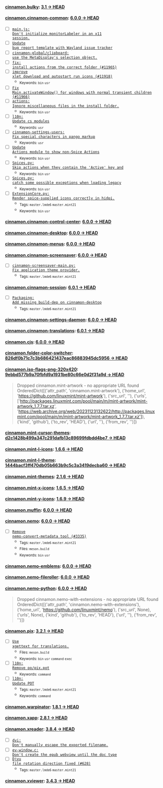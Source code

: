 
#### [cinnamon.bulky](https://github.com/linuxmint/bulky): [3.1 → HEAD](https://github.com/linuxmint/bulky/compare/3.1...HEAD)


#### [cinnamon.cinnamon-common](https://github.com/linuxmint/cinnamon): [6.0.0 → HEAD](https://github.com/linuxmint/cinnamon/compare/6.0.0...HEAD)

- [ ] [<code>main.js: Don't initialize monitorLabeler in an x11 session.</code>](https://github.com/linuxmint/cinnamon/commit/f83fe2b4e3aa2545f06b1bd480bcff163001a35d)
- [ ] [<code>Update bug report template with Wayland issue tracker</code>](https://github.com/linuxmint/cinnamon/commit/b7f7ef9e33cce5385a686fc232b2b6e07435dba6)
- [ ] [<code>cinnamon-global/clipboard: use the MetaDisplay's selection object.</code>](https://github.com/linuxmint/cinnamon/commit/ba15e7eea3670d5053452b6630385d65c6e3217d)
- [ ] [<code>fix: install actions from the correct folder (#11965)</code>](https://github.com/linuxmint/cinnamon/commit/9eeeece432599f743c19c1fef940b0d43463d3b6)
- [ ] [<code>improve xlet download and autostart run icons (#11918)</code>](https://github.com/linuxmint/cinnamon/commit/545de4519c092035073c84a5005c2b288c6a30d3)
  - <sub>Keywords: <code>bin</code> <code>usr</code></sub>
- [ ] [<code>Fix Main.activateWindow() for windows with normal transient children (#11966)</code>](https://github.com/linuxmint/cinnamon/commit/eff19d29f88d1a24368b3f1a3bc948a58217ba2d)
- [ ] [<code>actions: Ignore miscellaneous files in the install folder.</code>](https://github.com/linuxmint/cinnamon/commit/21b8c3f2fc57e558757f710929d15ec8774807c3)
  - <sub>Keywords: <code>bin</code> <code>usr</code></sub>
- [ ] [<code>l10n: Update cs modules</code>](https://github.com/linuxmint/cinnamon/commit/07c8ddefff57022b54647d686cacd8ead2db5873)
  - <sub>Keywords: <code>usr</code></sub>
- [ ] [<code>cinnamon-settings-users: Fix special characters in pango markup</code>](https://github.com/linuxmint/cinnamon/commit/0f0a8be3b2643de78319ddd48f129aaed48da5f9)
  - <sub>Keywords: <code>usr</code></sub>
- [ ] [<code>Update Actions module to show non-Spice Actions</code>](https://github.com/linuxmint/cinnamon/commit/5de2b89b5ec73edfca7a711a0c33189e853d1067)
  - <sub>Keywords: <code>bin</code> <code>usr</code></sub>
- [ ] [<code>Spices.py: Skip actions when they contain the 'Active' key and</code>](https://github.com/linuxmint/cinnamon/commit/64e09e4400b2c08247d1469bd9a5d7ef88d46f28)
  - <sub>Keywords: <code>bin</code> <code>usr</code></sub>
- [ ] [<code>Spices.py: catch some possible exceptions when loading legacy</code>](https://github.com/linuxmint/cinnamon/commit/ad7328cec176cfdab0d2b2acd0294bd87728e8ff)
  - <sub>Keywords: <code>bin</code> <code>usr</code></sub>
- [ ] [<code>ExtensionCore.py: Render spice-supplied icons correctly in hidpi.</code>](https://github.com/linuxmint/cinnamon/commit/161b606eb84202eebde2dbe2e5dfd63193f116fe)
  - <sub>Tags: <code>master.lmde6</code> <code>master.mint21</code></sub>
  - <sub>Keywords: <code>bin</code> <code>usr</code></sub>

#### [cinnamon.cinnamon-control-center](https://github.com/linuxmint/cinnamon-control-center): [6.0.0 → HEAD](https://github.com/linuxmint/cinnamon-control-center/compare/6.0.0...HEAD)


#### [cinnamon.cinnamon-desktop](https://github.com/linuxmint/cinnamon-desktop): [6.0.0 → HEAD](https://github.com/linuxmint/cinnamon-desktop/compare/6.0.0...HEAD)


#### [cinnamon.cinnamon-menus](https://github.com/linuxmint/cinnamon-menus): [6.0.0 → HEAD](https://github.com/linuxmint/cinnamon-menus/compare/6.0.0...HEAD)


#### [cinnamon.cinnamon-screensaver](https://github.com/linuxmint/cinnamon-screensaver): [6.0.0 → HEAD](https://github.com/linuxmint/cinnamon-screensaver/compare/6.0.0...HEAD)

- [ ] [<code>cinnamon-screensaver-main.py: Fix application theme provider.</code>](https://github.com/linuxmint/cinnamon-screensaver/commit/37ab8ed18f35591f2bd99043f12c06d98b4527db)
  - <sub>Tags: <code>master.lmde6</code> <code>master.mint21</code></sub>

#### [cinnamon.cinnamon-session](https://github.com/linuxmint/cinnamon-session): [6.0.1 → HEAD](https://github.com/linuxmint/cinnamon-session/compare/6.0.1...HEAD)

- [ ] [<code>Packaging: Add missing build-dep on cinnamon-desktop</code>](https://github.com/linuxmint/cinnamon-session/commit/38c8fd0674e67d48d0fad47515be02b5a7604979)
  - <sub>Tags: <code>master.lmde6</code> <code>master.mint21</code></sub>

#### [cinnamon.cinnamon-settings-daemon](https://github.com/linuxmint/cinnamon-settings-daemon): [6.0.0 → HEAD](https://github.com/linuxmint/cinnamon-settings-daemon/compare/6.0.0...HEAD)


#### [cinnamon.cinnamon-translations](https://github.com/linuxmint/cinnamon-translations): [6.0.1 → HEAD](https://github.com/linuxmint/cinnamon-translations/compare/6.0.1...HEAD)


#### [cinnamon.cjs](https://github.com/linuxmint/cjs): [6.0.0 → HEAD](https://github.com/linuxmint/cjs/compare/6.0.0...HEAD)


#### [cinnamon.folder-color-switcher](https://github.com/linuxmint/folder-color-switcher): [826df0b71c7c3b686421437eac86883945dc5956 → HEAD](https://github.com/linuxmint/folder-color-switcher/compare/826df0b71c7c3b686421437eac86883945dc5956...HEAD)


#### [cinnamon.iso-flags-png-320x420](https://github.com/joielechong/iso-country-flags-svg-collection): [9ebbd577b9a70fbfd9a1931be80c66e0d2f31a9d → HEAD](https://github.com/joielechong/iso-country-flags-svg-collection/compare/9ebbd577b9a70fbfd9a1931be80c66e0d2f31a9d...HEAD)

> Dropped cinnamon.mint-artwork - no appropriate URL found OrderedDict([('attr_path', 'cinnamon.mint-artwork'), ('home_url', 'https://github.com/linuxmint/mint-artwork'), ('src_url', ''), ('urls', ['http://packages.linuxmint.com/pool/main/m/mint-artwork/mint-artwork_1.7.7.tar.xz', 'https://web.archive.org/web/20231123132622/http://packages.linuxmint.com/pool/main/m/mint-artwork/mint-artwork_1.7.7.tar.xz']), ('kind', 'github'), ('to_rev', 'HEAD'), ('url', ''), ('from_rev', '')])


#### [cinnamon.mint-cursor-themes](https://github.com/linuxmint/mint-cursor-themes): [d2c1428b499a347c291dafb13c89699fdbdd4be7 → HEAD](https://github.com/linuxmint/mint-cursor-themes/compare/d2c1428b499a347c291dafb13c89699fdbdd4be7...HEAD)


#### [cinnamon.mint-l-icons](https://github.com/linuxmint/mint-l-icons): [1.6.6 → HEAD](https://github.com/linuxmint/mint-l-icons/compare/1.6.6...HEAD)


#### [cinnamon.mint-l-theme](https://github.com/linuxmint/mint-l-theme): [1444bacf3ff470db05b663b9c5c3a3419decba60 → HEAD](https://github.com/linuxmint/mint-l-theme/compare/1444bacf3ff470db05b663b9c5c3a3419decba60...HEAD)


#### [cinnamon.mint-themes](https://github.com/linuxmint/mint-themes): [2.1.6 → HEAD](https://github.com/linuxmint/mint-themes/compare/2.1.6...HEAD)


#### [cinnamon.mint-x-icons](https://github.com/linuxmint/mint-x-icons): [1.6.5 → HEAD](https://github.com/linuxmint/mint-x-icons/compare/1.6.5...HEAD)


#### [cinnamon.mint-y-icons](https://github.com/linuxmint/mint-y-icons): [1.6.9 → HEAD](https://github.com/linuxmint/mint-y-icons/compare/1.6.9...HEAD)


#### [cinnamon.muffin](https://github.com/linuxmint/muffin): [6.0.0 → HEAD](https://github.com/linuxmint/muffin/compare/6.0.0...HEAD)


#### [cinnamon.nemo](https://github.com/linuxmint/nemo): [6.0.0 → HEAD](https://github.com/linuxmint/nemo/compare/6.0.0...HEAD)

- [ ] [<code>Remove nemo-convert-metadata tool (#3335)</code>](https://github.com/linuxmint/nemo/commit/10181e961fb0cdb8dc701bccff0be0acdbc8accf)
  - <sub>Tags: <code>master.lmde6</code> <code>master.mint21</code></sub>
  - <sub>Files: <code>meson.build</code></sub>
  - <sub>Keywords: <code>bin</code> <code>usr</code></sub>

#### [cinnamon.nemo-emblems](https://github.com/linuxmint/nemo-extensions): [6.0.0 → HEAD](https://github.com/linuxmint/nemo-extensions/compare/6.0.0...HEAD)


#### [cinnamon.nemo-fileroller](https://github.com/linuxmint/nemo-extensions): [6.0.0 → HEAD](https://github.com/linuxmint/nemo-extensions/compare/6.0.0...HEAD)


#### [cinnamon.nemo-python](https://github.com/linuxmint/nemo-extensions): [6.0.0 → HEAD](https://github.com/linuxmint/nemo-extensions/compare/6.0.0...HEAD)

> Dropped cinnamon.nemo-with-extensions - no appropriate URL found OrderedDict([('attr_path', 'cinnamon.nemo-with-extensions'), ('home_url', 'https://github.com/linuxmint/nemo'), ('src_url', None), ('urls', None), ('kind', 'github'), ('to_rev', 'HEAD'), ('url', ''), ('from_rev', '')])


#### [cinnamon.pix](https://github.com/linuxmint/pix): [3.2.1 → HEAD](https://github.com/linuxmint/pix/compare/3.2.1...HEAD)

- [ ] [<code>Use xgettext for translations.</code>](https://github.com/linuxmint/pix/commit/14e9e43dfbffaae0c01f8aa1cd22236e93cbfb62)
  - <sub>Files: <code>meson.build</code></sub>
  - <sub>Keywords: <code>bin</code> <code>usr</code> <code>command</code> <code>exec</code></sub>
- [ ] [<code>l10n: Remove po/pix.pot</code>](https://github.com/linuxmint/pix/commit/c357f37b3c517f2b1206517377b0bd590d961e55)
  - <sub>Keywords: <code>command</code></sub>
- [ ] [<code>l10n: Update POT</code>](https://github.com/linuxmint/pix/commit/e88cd873bbb3a900e432000f014d51e6d8162992)
  - <sub>Tags: <code>master.lmde6</code> <code>master.mint21</code></sub>
  - <sub>Keywords: <code>command</code></sub>

#### [cinnamon.warpinator](https://github.com/linuxmint/warpinator): [1.8.1 → HEAD](https://github.com/linuxmint/warpinator/compare/1.8.1...HEAD)


#### [cinnamon.xapp](https://github.com/linuxmint/xapp): [2.8.1 → HEAD](https://github.com/linuxmint/xapp/compare/2.8.1...HEAD)


#### [cinnamon.xreader](https://github.com/linuxmint/xreader): [3.8.4 → HEAD](https://github.com/linuxmint/xreader/compare/3.8.4...HEAD)

- [ ] [<code>dvi: Don't manually escape the exported filename.</code>](https://github.com/linuxmint/xreader/commit/ffdad9225336af1cb66f8af46f80aeef4a7d81ea)
- [ ] [<code>ev-window.c: Don't create the epub webview until the doc type</code>](https://github.com/linuxmint/xreader/commit/be4400f97ae3364c5e910609ea7706db3f54eeac)
- [ ] [<code>Djvu file rotation direction fixed (#628)</code>](https://github.com/linuxmint/xreader/commit/4902eaea4886c700efee6214c4520bce6cd8080a)
  - <sub>Tags: <code>master.lmde6</code> <code>master.mint21</code></sub>

#### [cinnamon.xviewer](https://github.com/linuxmint/xviewer): [3.4.3 → HEAD](https://github.com/linuxmint/xviewer/compare/3.4.3...HEAD)

